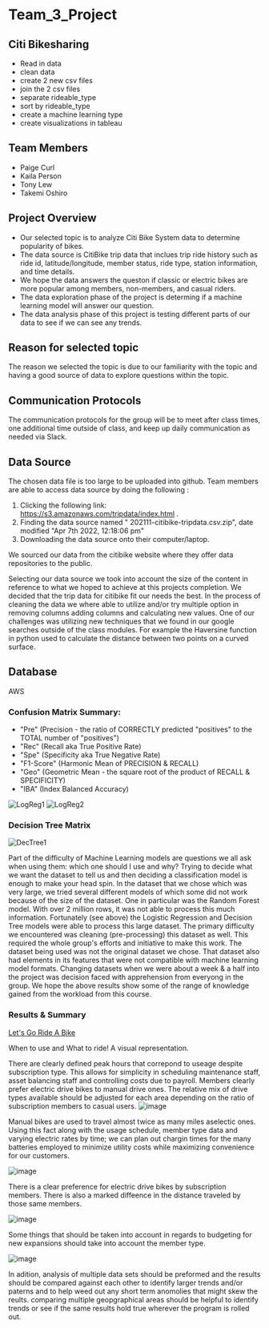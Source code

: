 # Team_3_Project
## Citi Bikesharing 

* Read in data
* clean data
* create 2 new csv files 
* join the 2 csv files
* separate rideable_type
* sort by rideable_type
* create a machine learning type
* create visualizations in tableau


## Team Members
* Paige Curl
* Kaila Person
* Tony Lew
* Takemi Oshiro

## Project Overview
- Our selected topic is to analyze Citi Bike System data to determine popularity of bikes. 
- The data source is CitiBike trip data that inclues trip ride history such as ride id, latitude/longitude, member status, ride type, station information, and time details. 
- We hope the data answers the queston if classic or electric bikes are more popular among members, non-members, and casual riders.
- The data exploration phase of the project is determing if a machine learning model will answer our question. 
- The data analysis phase of this project is testing different parts of our data to see if we can see any trends.

## Reason for selected topic

The reason we selected the topic is due to our familiarity with the topic and having a good source of data to explore questions within the topic.

## Communication Protocols 
The communication protocols for the group will be to meet after class times, one additional time outside of class, and keep up daily communication as needed via Slack.

## Data Source 

The chosen data file is too large to be uploaded into github. Team members are able to access data source by doing the following :
1. Clicking the following link: https://s3.amazonaws.com/tripdata/index.html .
2. Finding the data source named " 202111-citibike-tripdata.csv.zip", date modified "Apr 7th 2022, 12:18:06 pm" 
3. Downloading the data source onto their computer/laptop.

We sourced our data from the citibike website where they offer data repositories to the public.

Selecting our data source we took into account the size of the content in reference to what we hoped to achieve at this projects completion. We decided that the trip data for citibike fit our needs the best. 
In the process of cleaning the data we where able to utilize and/or try multiple option in removing columns adding columns and calculating new values. One of our challenges was utilizing new techniques that we found in our google searches outside of the class modules. For example the Haversine function in python used to calculate the distance between two points on a curved surface.

## Database
AWS

### Confusion Matrix Summary:
* "Pre" (Precision - the ratio of CORRECTLY predicted "positives" to the TOTAL number of "positives")
* "Rec" (Recall aka True Positive Rate)
* "Spe" (Specificity aka True Negative Rate)
* "F1-Score" (Harmonic Mean of PRECISION & RECALL)
* "Geo" (Geometric Mean - the square root of the product of RECALL & SPECIFICITY)
* "IBA" (Index Balanced Accuracy)

![LogReg1](https://user-images.githubusercontent.com/99851509/184422908-678fdbcc-7c3c-4ad3-85f5-46814167f940.png)
![LogReg2](https://user-images.githubusercontent.com/99851509/184422965-32514464-56b4-4917-8f68-9f2c0063e01e.png)

### Decision Tree Matrix 
![DecTree1](https://user-images.githubusercontent.com/99851509/184423079-a97b5a2f-0ea0-4bcc-9149-ef5ba89074e2.png)

Part of the difficulty of Machine Learning models are questions we all ask when using them: which one should I use and why?  Trying to decide what we want the dataset to tell us and then deciding a classification model is enough to make your head spin.  In the dataset that we chose which was very large, we tried several different models of which some did not work because of the size of the dataset.  One in particular was the Random Forest model.  With over 2 million rows, it was not able to process this much information.  Fortunately (see above) the Logistic Regression and Decision Tree models were able to process this large dataset.
The primary difficulty we encountered was cleaning (pre-processing) this dataset as well.  This required the whole group's efforts and initiative to make this work.  The dataset being used was not the original dataset we chose.  That dataset also had elements in its features that were not compatible with machine learning model formats.  Changing datasets when we were about a week & a half into the project was decision faced with apprehension from everyong in the group.  We hope the above results show some of the range of knowledge gained from the workload from this course.

### Results & Summary
[Let's Go Ride A Bike](https://public.tableau.com/shared/QWTX7HCJH?:display_count=n&:origin=viz_share_link)

When to use and What to ride! A visual representation.

There are clearly defined peak hours that correpond to useage despite subscription type. This allows for simplicity in scheduling maintenance staff, asset balancing staff and controlling costs due to payroll. 
Members clearly prefer electric drive bikes to manual drive ones. The relative mix of drive types available should be adjusted for each area depending on the ratio of subscription members to casual users.
![image](https://user-images.githubusercontent.com/101307058/184520575-252f3666-839b-454d-9d78-975194c81649.png)

Manual bikes are used to travel almost twice as many miles aselectic ones. Using this fact along with the usage schedule, member type data and varying electric rates by time; we can plan out chargin times for the many batteries employed to minimize utility costs while maximizing convenience for our customers.

![image](https://user-images.githubusercontent.com/101307058/185270342-32242132-29d9-4adf-8cb8-730a6b2d1f57.png)

There is a clear preference for electric drive bikes by subscription members. There is also a marked diffeence in the distance traveled by those same members.

![image](https://user-images.githubusercontent.com/101307058/185270432-9c00537a-a998-4344-ba18-6db7bc219693.png)

Some things that should be taken into account in regards to budgeting for new expansions should take into account the member type.

![image](https://user-images.githubusercontent.com/101307058/184785032-bdb043ef-5ec5-4f70-a8dd-763fcd470aa2.png)

In adition, analysis of multiple data sets should be preformed and the results should be compared against each other to identify larger trends and/or paterns and to help weed out any short term anomolies that might skew the reults. comparing multiple geopgraphical areas should be helpful to identify trends or see if the same results hold true wherever the program is rolled out.
